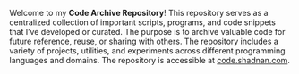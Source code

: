 Welcome to my <strong>Code Archive Repository</strong>! This repository serves as a centralized collection of important scripts, programs, and code snippets that I&rsquo;ve developed or curated. The purpose is to archive valuable code for future reference, reuse, or sharing with others. The repository includes a variety of projects, utilities, and experiments across different programming languages and domains. The repository is accessible at <a href="https://code.shadnan.com" target="_blank">code.shadnan.com</a>.
